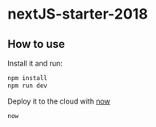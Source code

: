 # nextJS-starter-2018

## How to use

Install it and run:

```bash
npm install
npm run dev
```

Deploy it to the cloud with [now](https://zeit.co/now)

```bash
now
```
